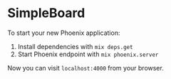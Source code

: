 # SimpleBoard

To start your new Phoenix application:

1. Install dependencies with `mix deps.get`
2. Start Phoenix endpoint with `mix phoenix.server`

Now you can visit `localhost:4000` from your browser.
